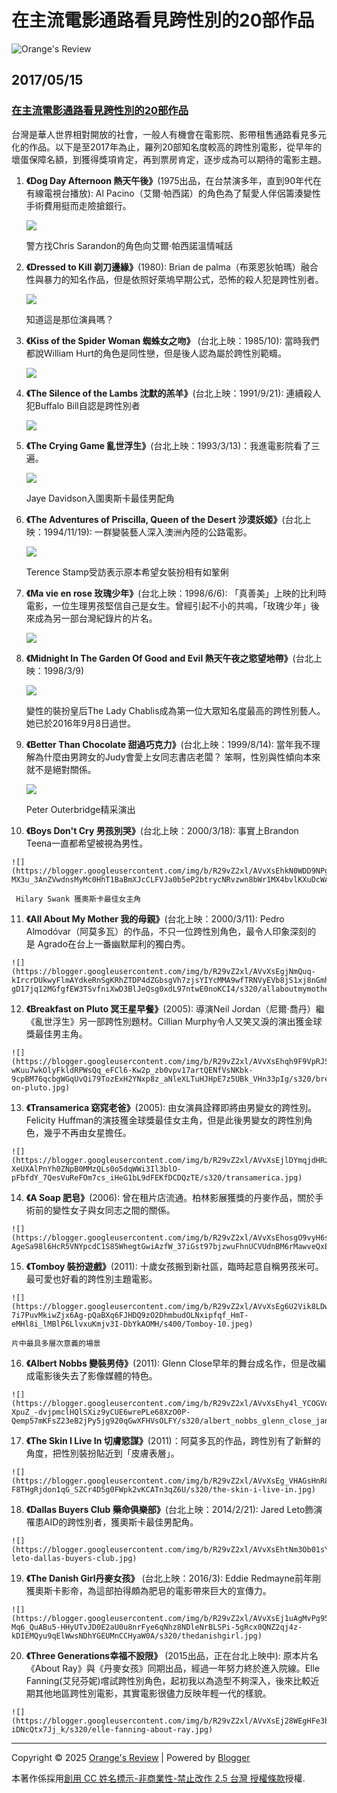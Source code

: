 # 在主流電影通路看見跨性別的20部作品

![Orange's Review](https://blogger.googleusercontent.com/img/b/R29vZ2xl/AVvXsEiu-16uqKseQu5jBLIrgSfkxTVxLgv3tzCZSXLidRR1YTMYnXHkvmp2IUNQRS6YcxnSRg0siLCsz-p90WJMPOOWJ2ptZrTnawEVFtKn581bRGlRxloqngQJtM-x010h0jDTDB9BgqKjzos/s1600/orange-review.png)

## 2017/05/15

### [在主流電影通路看見跨性別的20部作品](https://www.orange-review.com/2017/05/20.html)

台灣是華人世界相對開放的社會，一般人有機會在電影院、影帶租售通路看見多元化的作品。以下是至2017年為止，羅列20部知名度較高的跨性別電影，從早年的壞蛋保障名額，到獲得獎項肯定，再到票房肯定，逐步成為可以期待的電影主題。

1.  **《Dog Day Afternoon 熱天午後》**(1975出品，在台禁演多年，直到90年代在有線電視台播放): Al Pacino（艾爾·帕西諾）的角色為了幫愛人伴侶籌湊變性手術費用挺而走險搶銀行。
    
    ![](https://blogger.googleusercontent.com/img/b/R29vZ2xl/AVvXsEhBZ9PRhIqe99ClsRSgx8Dk4wwtf5IvyCne1r9X7MqvriB6tDMp7L0qPuyCBvWmP-C1W-ZHCdcPF8gXCRZHGwrAtMLwp-pVid0-u0v6s7R0QyO4wSNnHWVEKBXvtuQwIqB_zuRLiyrq6mM/s320/chris-sarandon-dog-day-afternoon.jpg)
    
    警方找Chris Sarandon的角色向艾爾·帕西諾溫情喊話
    
2.  **《Dressed to Kill 剃刀邊緣》**(1980): Brian de palma（布萊恩狄帕瑪）融合性與暴力的知名作品，但是依照好萊塢早期公式，恐怖的殺人犯是跨性別者。
    
    ![](https://blogger.googleusercontent.com/img/b/R29vZ2xl/AVvXsEjRZpKLwOxFgL_Q7JI3k3PXbHwNptZlJsIcYLIJWnZI-TqFj80LP0xGRkbyfL48LdaNyXGrzdhY2QPTf9a5SWtRZwEBde9kX_elp5l9g7eAqaZpFGgCc3O4FA1eEQRZF_X9osfprCZnWVk/s320/dressedtokill1980.0106.jpg)
    
    知道這是那位演員嗎？
    
3.  **《Kiss of the Spider Woman 蜘蛛女之吻》** (台北上映：1985/10): 當時我們都說William Hurt的角色是同性戀，但是後人認為屬於跨性別範疇。
    
    ![](https://blogger.googleusercontent.com/img/b/R29vZ2xl/AVvXsEgFOnJc2QESbuJog_al81wR3C3WJNB9IWkNfCvBN3D_c3cr9_VuQXAxmQJIjCfEYzoAe07ITfGZm75RoU9MWnn1IE6IGxadBbzLWmfgpKPl3SwzQRWpRXDwKgcUILFdNuTLxkaFzFg-9DY/s320/kissofspiderwoman.jpg)
    
4.  **《The Silence of the Lambs 沈默的羔羊》**(台北上映：1991/9/21): 連續殺人犯Buffalo Bill自認是跨性別者
    
    ![](https://blogger.googleusercontent.com/img/b/R29vZ2xl/AVvXsEhhS2PGKj-Ri5QSdG37ZK1KS8RQXT99iRx30IPLhFYWWk9xjXL3r6m3GKtgPs2CI2GBFIczzWkaFbJloFhXXztqz7vmxOUyhZffgiavemb2GKcviRlHnt2xN0u9L19iV9OgwYzapJttZTE/s320/silenceoflambs.jpeg)
    
5.  **《The Crying Game 亂世浮生》**(台北上映：1993/3/13)：我進電影院看了三遍。
    
    ![](https://blogger.googleusercontent.com/img/b/R29vZ2xl/AVvXsEiQXMMD6jqRDQKMkFlSe1sDO0__eTqOoaZEG6o1haG976JDlufBJeNDx92RvvK-CsP53IOHox0_5urk7rpbXDmPHRtLN91xjMJwexMVcQzeOuUQ3TNGh5CWXQptt1XPRN9XKAJiEKvvlog/s200/crying-game.jpg)
    
    Jaye Davidson入圍奧斯卡最佳男配角
    
6.  **《The Adventures of Priscilla, Queen of the Desert 沙漠妖姬》**(台北上映：1994/11/19): 一群變裝藝人深入澳洲內陸的公路電影。
    
    ![](https://blogger.googleusercontent.com/img/b/R29vZ2xl/AVvXsEg9J0pKhO-eLWz2XKREkmdQp5dhjPQdIRdkNYJbTx3ugKmhOUHvmYRRmwGEDqDyFa-0u24W2Brkc6ObritXuO3nrvClHP13UiYNxxD_Pj4tiJGEzaPSvwGsTOr_Nmx3niFaJWMjE9vj9cs/s320/adventuresofpriscilla.jpg)
    
    Terence Stamp受訪表示原本希望女裝扮相有如鞏俐
    
7.  **《Ma vie en rose 玫瑰少年》**(台北上映：1998/6/6): 「真善美」上映的比利時電影，一位生理男孩堅信自己是女生。曾經引起不小的共鳴，「玫瑰少年」後來成為另一部台灣紀錄片的片名。
    
    ![](https://blogger.googleusercontent.com/img/b/R29vZ2xl/AVvXsEia8jjXXAa-QGSoh3T0ki1VrpsrFgWLfbnXH4LS9uPH84LyPg-9ZeBIuPpfPwgg7LsWSmnpxmt10Gcx-urJlVQsvm_6WPF06kYaISR4436oFrlQJujxQbrCfdUl-lk4hgmR4ctM7z-hlmQ/s320/mylifeinpinl.jpg)
    
8.  **《Midnight In The Garden Of Good and Evil 熱天午夜之慾望地帶》**(台北上映：1998/3/9)
    
    ![](https://blogger.googleusercontent.com/img/b/R29vZ2xl/AVvXsEjWo84LoRw5sGOS7lCd03lkxuauh2O9ymH4L-AoOEcMI0OTMRl20CxFl69HrcNEoFisK9TcCbNDuApBbPp3dnPchAQU71ZoEzJZE48dx5I88B119L0JWhcqWrRCbqnFLswuWNXffAKLnSk/s320/LadyChablis.jpg)
    
    變性的裝扮皇后The Lady Chablis成為第一位大眾知名度最高的跨性別藝人。她已於2016年9月8日過世。
    
9.  **《Better Than Chocolate 甜過巧克力》**(台北上映：1999/8/14): 當年我不理解為什麼由男跨女的Judy會愛上女同志書店老闆？ 笨啊，性別與性傾向本來就不是絕對關係。
    
    ![](https://blogger.googleusercontent.com/img/b/R29vZ2xl/AVvXsEjQAJ0h_seUn-lZAsevvpV5NMdzC3UuLCPnF8E4ZIMs3chZtt4PYF_3lhsBqa0FgCIMp6FmvgCaurCt7Y7E15qt-A__TxrwvnmlFV2PWePmmsi-j-XgkGnfotCaHNo8JApONPBXO3xVq7E/s320/betterthanchocolate.jpg)
    
    Peter Outerbridge精采演出
    
10.  **《Boys Don't Cry 男孩別哭》**(台北上映：2000/3/18): 事實上Brandon Teena一直都希望被視為男性。
    
    ![](https://blogger.googleusercontent.com/img/b/R29vZ2xl/AVvXsEhkN0WDD9NPgQ4TIjRm15AlXuxJwJCGfZwaEOGdC_F7JsM_BdzylRhQW6UZYb-MX3u_3AnZVwdnsMyMc0HhT1BaBmXJcCLFVJa0b5eP2btrycNRvzwn8bWr1MX4bvlKXuDcWAvB6LbzHL8/s1600/boysdontcry.jpeg)
    
     Hilary Swank 獲奧斯卡最佳女主角
    
11.  **《All About My Mother 我的母親》**(台北上映：2000/3/11): Pedro Almodóvar（阿莫多瓦）的作品，不只一位跨性別角色，最令人印象深刻的是 Agrado在台上一番幽默犀利的獨白秀。 
    
    ![](https://blogger.googleusercontent.com/img/b/R29vZ2xl/AVvXsEgjNmQuq-kIrcrDUkwyFlmAYdkeRnSgKRhZTDP4dZGbsgVh7zjsYIYcMMA9wfTRNVyEVb8jS1xj8nGmhRQlzeZCqJ2o-gD17jq12MGfgfEW3TSvfniXwD3BlJeQsg0xdL97ntwE0noKCI4/s320/allaboutmymother.jpg)
    
12.  **《Breakfast on Pluto 冥王星早餐》**(2005): 導演Neil Jordan（尼爾·喬丹）繼《亂世浮生》另一部跨性別題材。Cillian Murphy令人又笑又淚的演出獲金球獎最佳男主角。
    
    ![](https://blogger.googleusercontent.com/img/b/R29vZ2xl/AVvXsEhqh9F9VpRJStTRiChmQdArEs-wKuu7wkOlyFkldRPWsQq_eFCl6-Kw2p_zb0vpv17artQENfVsNKbk-9cpBM76qcbgWGqUvQi79TozExH2YNxp8z_aNleXLTuHJHpE7z5UBk_VHn33pIg/s320/breakfast-on-pluto.jpg)
    
13.  **《Transamerica 窈窕老爸》**(2005): 由女演員詮釋即將由男變女的跨性別。Felicity Huffman的演技獲金球獎最佳女主角，但是此後男變女的跨性別角色，幾乎不再由女星擔任。 
    
    ![](https://blogger.googleusercontent.com/img/b/R29vZ2xl/AVvXsEjlDYmqjdHRzNQaje9aZuwGu1zCcMun0Oj0VZ918nAqApmVl9TLhyphenhyphen8iFFjjzo-XeUXAlPnYh0ZNpB0MMzQLs0o5dqWWi3Il3blO-pFbfdY_7QesVuReFOm7cs_iHeG1bL9dFEKfDCDQzTE/s320/transamerica.jpg)
    
14.  **《A Soap 肥皂》**(2006): 曾在租片店流通。柏林影展獲獎的丹麥作品，關於手術前的變性女子與女同志之間的關係。
    
    ![](https://blogger.googleusercontent.com/img/b/R29vZ2xl/AVvXsEhosgO9vyH6syHkVA4NUP1dTmWQUmZgbSnORxg6M3aBAQUkOZtqU3GHs-AgeSa98l6HcR5VNYpcdC1S85WhegtGwiAzfW_37iGst97bjzwuFhnUCVUdnBM6rMawveQxEot8KxRdfiRODoU/s320/EnSoap.jpg)
    
15.  **《Tomboy 裝扮遊戲》**(2011): 十歲女孩搬到新社區，臨時起意自稱男孩米可。最可愛也好看的跨性別主題電影。
    
    ![](https://blogger.googleusercontent.com/img/b/R29vZ2xl/AVvXsEg6U2Vik8LDwWH00hlNsdUvtddrUW9AjodPdGOThD_nH0hOKoGRgRHaZ-7i7PuvMkiwZjx6Ag-pQaBXq6FJHDQ9zO2DhmbudOLNxipfqf_HmT-eMHl8i_lMBlP6LlvxuKmjv3I-DbYkAOMH/s400/Tomboy-10.jpeg)
    
    片中最具多層次意義的場景
    
16.  **《Albert Nobbs 變裝男侍》**(2011): Glenn Close早年的舞台成名作，但是改編成電影後失去了影像媒體的特色。
    
    ![](https://blogger.googleusercontent.com/img/b/R29vZ2xl/AVvXsEhy4l_YCOGVqwI7o39XRW8goxUn0GBQkMnipved8BaZMYginOZs0DoMYESjz_0ea-XpuZ_-dvjpmclHQlSXiz9yCUE6wrePLe68XzO0P-Qemp57mKFsZ23eB2jPy5jg920qGwXFHVsOLFY/s320/albert_nobbs_glenn_close_janet_mcteer.jpg)

17.  **《The Skin I Live In 切膚慾謀》**(2011)：阿莫多瓦的作品，跨性別有了新鮮的角度，把性別裝扮貼近到「皮膚表層」。
    
    ![](https://blogger.googleusercontent.com/img/b/R29vZ2xl/AVvXsEg_VHAGsHnR8ds0MxLtq6b19QNUqdhHoBNdNA4uVvvfP_Fq3Xbll_cSPZjzt6CbtWAYqdo11aPYmh7bXfnYfPTdUbRtPZ4AEghUED4-F8THgRjdon1qG_SZCr4D5g0FWpk2vKCATn3qZ6U/s320/the-skin-i-live-in.jpg)

18.  **《Dallas Buyers Club 藥命俱樂部》**(台北上映：2014/2/21): Jared Leto飾演罹患AID的跨性別者，獲奧斯卡最佳男配角。 
    
    ![](https://blogger.googleusercontent.com/img/b/R29vZ2xl/AVvXsEhtNm3Ob01sYalga7PzFRazaBzgBmNVQV12jHFDJeWfe_knofcQNWYCFcRpKrGTwj7qmkmfjrKeRVKEt4gSS7bwvAgM7etJgXlGDIHXgcncfLZe_Z86OOhV6iuVIeAYGeG5Wgn9ECTcSAk/s320/jared-leto-dallas-buyers-club.jpg)

19.  **《The Danish Girl丹麥女孩》** (台北上映：2016/3): Eddie Redmayne前年剛獲奧斯卡影帝，為這部拍得頗為肥皂的電影帶來巨大的宣傳力。
    
    ![](https://blogger.googleusercontent.com/img/b/R29vZ2xl/AVvXsEj1uAgMvPg95KccK9OSi7QTVhIbzVKLVIToHx6vAcH7Q-Mq6_QuABu5-HHyUTvJD0E2aU0u8nrFye6qNhz8NDleNrBLSPi-5gRcx0QNZ2qj4z-kDIEMQyu9qElWwsNDhYGEUMnCCHyaW0A/s320/thedanishgirl.jpg)

20.  **《Three Generations幸福不設限》** (2015出品，正在台北上映中): 原本片名《About Ray》與《丹麥女孩》同期出品，經過一年努力終於進入院線。Elle Fanning(艾兒芬妮)嚐試跨性別角色，起初我以為造型不夠深入，後來比較近期其他地區跨性別電影，其實電影很儘力反映年輕一代的樣貌。
    
    ![](https://blogger.googleusercontent.com/img/b/R29vZ2xl/AVvXsEj28WEgHFe3bUhj0nyXOq49XQGW0jtBY2hyphenhyphenLdqFrhuuO_d4vVIV_Ny7_AjdX3RNAR1Uxt04Pi6vnPOrJkHBUSOd01xB2Xl3fOOxdD1YEDulI6brLPbfnfuS1T9slX8vZi-iDNcQtx7Jj_k/s320/elle-fanning-about-ray.jpg)

---

Copyright © 2025 [Orange's Review](https://www.orange-review.com/) | Powered by [Blogger](//www.blogger.com/) 

本著作係採用[創用 CC 姓名標示-非商業性-禁止改作 2.5 台灣 授權條款](http://creativecommons.org/licenses/by-nc-nd/2.5/tw/)授權.